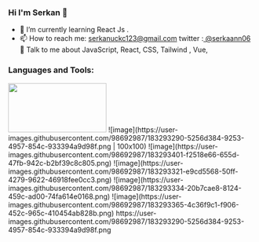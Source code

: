 ### Hi I'm Serkan  👋

- 🌱 I’m currently learning React Js .
- 📫 How to reach me: serkanuckc123@gmail.com  twitter :[ @serkaann06](https://twitter.com/serkaann06)
💬 Talk to me about JavaScript, React, CSS, Tailwind , Vue, 

### Languages and Tools:
<img src="https://user-images.githubusercontent.com/98692987/183293290-5256d384-9253-4957-854c-933394a9d98f.png"  width="200" height="100" />
![image](https://user-images.githubusercontent.com/98692987/183293290-5256d384-9253-4957-854c-933394a9d98f.png | 100x100)
![image](https://user-images.githubusercontent.com/98692987/183293401-f2518e66-655d-47fb-942c-b2bf39c8c805.png)
![image](https://user-images.githubusercontent.com/98692987/183293321-e9cd5568-50ff-4279-9622-46918fee0cc3.png)
![image](https://user-images.githubusercontent.com/98692987/183293334-20b7cae8-8124-459c-ad00-74fa614e0168.png)
![image](https://user-images.githubusercontent.com/98692987/183293365-4c36f9c1-f906-452c-965c-410454ab828b.png)
https://user-images.githubusercontent.com/98692987/183293290-5256d384-9253-4957-854c-933394a9d98f.png
